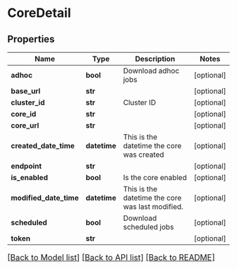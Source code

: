 # CoreDetail

## Properties
Name | Type | Description | Notes
------------ | ------------- | ------------- | -------------
**adhoc** | **bool** | Download adhoc jobs | [optional] 
**base_url** | **str** |  | [optional] 
**cluster_id** | **str** | Cluster ID | [optional] 
**core_id** | **str** |  | [optional] 
**core_url** | **str** |  | [optional] 
**created_date_time** | **datetime** | This is the datetime the core was created | [optional] 
**endpoint** | **str** |  | [optional] 
**is_enabled** | **bool** | Is the core enabled | [optional] 
**modified_date_time** | **datetime** | This is the datetime the core was last modified. | [optional] 
**scheduled** | **bool** | Download scheduled jobs | [optional] 
**token** | **str** |  | [optional] 

[[Back to Model list]](../README.md#documentation-for-models) [[Back to API list]](../README.md#documentation-for-api-endpoints) [[Back to README]](../README.md)

<style>
     p, ul, ol, li { font-size: 18px !important;}
</style>


